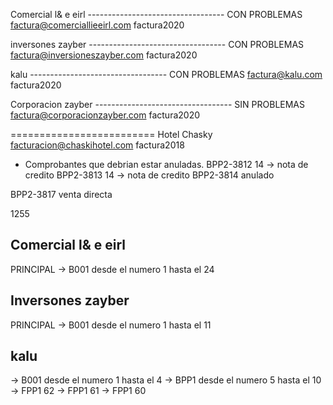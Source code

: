 Comercial l& e eirl
---------------------------------- CON PROBLEMAS
factura@comerciallieeirl.com
factura2020


inversones zayber
---------------------------------- CON PROBLEMAS
factura@inversioneszayber.com
factura2020


kalu
---------------------------------- CON PROBLEMAS
factura@kalu.com
factura2020


Corporacion zayber
---------------------------------- SIN PROBLEMAS
factura@corporacionzayber.com
factura2020

=========================
Hotel Chasky
facturacion@chaskihotel.com
factura2018

- Comprobantes que debrian estar anuladas.
BPP2-3812 14 -> nota de credito
BPP2-3813 14 -> nota de credito
BPP2-3814 anulado

BPP2-3817 venta directa


1255


Comercial l& e eirl
----------------------------------------
PRINCIPAL -> B001   desde el numero 1 hasta el 24


Inversones zayber
----------------------------------------
PRINCIPAL -> B001 desde el numero 1 hasta el 11


kalu
----------------------------------
-> B001 desde el numero 1 hasta el 4
-> BPP1 desde el numero 5 hasta el 10
-> FPP1	62
-> FPP1	61
-> FPP1	60